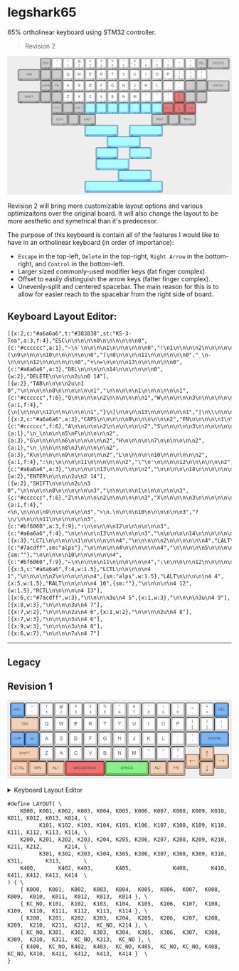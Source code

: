 # legshark65

65% ortholinear keyboard using STM32 controller.

> Revision 2

![keyboard-layout Rev2](images/keyboard-layout_rev2.png)

Revision 2 will bring more customizable layout options and various optimizaitons over the original board. It will also change the layout to be more aesthetic and symetrical than it's predecesor.

The purpose of this keyboard is contain all of the features I would like to have in an ortholinear keyboard (in order of importance):

- `Escape` in the top-left, `Delete` in the top-right, `Right Arrow` in the bottom-right, and `Control` in the bottom-left.
- Larger sized commonly-used modifier keys (fat finger complex).
- Offset to easily distinguish the arrow keys (fatter finger complex).
- Unevenly-split and centered spacebar. The main reason for this is to allow for easier reach to the spacebar from the right side of board. 

## Keyboard Layout Editor:

```
[{x:2,c:"#a6a6a6",t:"#383838",st:"KS-3-Tea",a:3,f:4},"ESC\n\n\n\n\n0\n\n\n\n\n\n0",{c:"#cccccc",a:1},"~\n`\n\n\n\n1\n\n\n\n\n\n0","!\n1\n\n\n\n2\n\n\n\n\n\n0","@\n2\n\n\n\n3\n\n\n\n\n\n0","#\n3\n\n\n\n4\n\n\n\n\n\n0","$\n4\n\n\n\n5\n\n\n\n\n\n0","%\n5\n\n\n\n6\n\n\n\n\n\n0","^\n6\n\n\n\n7\n\n\n\n\n\n0","&\n7\n\n\n\n8\n\n\n\n\n\n0","*\n8\n\n\n\n9\n\n\n\n\n\n0","(\n9\n\n\n\n10\n\n\n\n\n\n0",")\n0\n\n\n\n11\n\n\n\n\n\n0","_\n-\n\n\n\n12\n\n\n\n\n\n0","+\n=\n\n\n\n13\n\n\n\n\n\n0",{c:"#a6a6a6",a:3},"DEL\n\n\n\n\n14\n\n\n\n\n\n0",{w:2},"DELETE\n\n\n\n2u\n0 14"],
[{w:2},"TAB\n\n\n\n2u\n1 0","\n\n\n\n\n0\n\n\n\n\n\n1","\n\n\n\n\n1\n\n\n\n\n\n1",{c:"#cccccc",f:6},"Q\n\n\n\n\n2\n\n\n\n\n\n1","W\n\n\n\n\n3\n\n\n\n\n\n1","E\n\n\n\n\n4\n\n\n\n\n\n1","R\n\n\n\n\n5\n\n\n\n\n\n1","T\n\n\n\n\n6\n\n\n\n\n\n1","Y\n\n\n\n\n7\n\n\n\n\n\n1","U\n\n\n\n\n8\n\n\n\n\n\n1","I\n\n\n\n\n9\n\n\n\n\n\n1","O\n\n\n\n\n10\n\n\n\n\n\n1","P\n\n\n\n\n11\n\n\n\n\n\n1",{a:1,f:4},"{\n[\n\n\n\n12\n\n\n\n\n\n1","}\n]\n\n\n\n13\n\n\n\n\n\n1","|\n\\\n\n\n\n14\n\n\n\n\n\n1"],
[{x:2,c:"#a6a6a6",a:3},"CAPS\n\n\n\n\n0\n\n\n\n\n\n2","FN\n\n\n\n\n1\n\n\n\n\n\n2",{c:"#cccccc",f:6},"A\n\n\n\n\n2\n\n\n\n\n\n2","S\n\n\n\n\n3\n\n\n\n\n\n2","D\n\n\n\n\n4\n\n\n\n\n\n2",{a:1},"\n_\n\n\n\n5\nF\n\n\n\n\n2",{a:3},"G\n\n\n\n\n6\n\n\n\n\n\n2","H\n\n\n\n\n7\n\n\n\n\n\n2",{a:1},"\n_\n\n\n\n8\nJ\n\n\n\n\n2",{a:3},"K\n\n\n\n\n9\n\n\n\n\n\n2","L\n\n\n\n\n10\n\n\n\n\n\n2",{a:1,f:4},":\n;\n\n\n\n11\n\n\n\n\n\n2","\"\n'\n\n\n\n12\n\n\n\n\n\n2",{c:"#a6a6a6",a:3},"\n\n\n\n\n13\n\n\n\n\n\n2","\n\n\n\n\n14\n\n\n\n\n\n2",{w:2},"ENTER\n\n\n\n2u\n2 14"],
[{w:2},"SHIFT\n\n\n\n2u\n3 0","\n\n\n\n\n0\n\n\n\n\n\n3","\n\n\n\n\n1\n\n\n\n\n\n3",{c:"#cccccc",f:6},"Z\n\n\n\n\n2\n\n\n\n\n\n3","X\n\n\n\n\n3\n\n\n\n\n\n3","C\n\n\n\n\n4\n\n\n\n\n\n3","V\n\n\n\n\n5\n\n\n\n\n\n3","B\n\n\n\n\n6\n\n\n\n\n\n3","N\n\n\n\n\n7\n\n\n\n\n\n3","M\n\n\n\n\n8\n\n\n\n\n\n3",{a:1,f:4},"<\n,\n\n\n\n9\n\n\n\n\n\n3",">\n.\n\n\n\n10\n\n\n\n\n\n3","?\n/\n\n\n\n11\n\n\n\n\n\n3",{c:"#bf6060",a:3,f:9},"↑\n\n\n\n\n12\n\n\n\n\n\n3",{c:"#a6a6a6",f:4},"\n\n\n\n\n13\n\n\n\n\n\n3","\n\n\n\n\n14\n\n\n\n\n\n3"],
[{x:3},"LCTL\n\n\n\n\n1\n\n\n\n\n\n4","\n\n\n\n\n2\n\n\n\n\n\n4","LALT\n\n\n\n\n3\n\n\n\n\n\n4",{c:"#7acdff",sm:"alps"},"\n\n\n\n\n4\n\n\n\n\n\n4","\n\n\n\n\n5\n\n\n\n\n\n4","\n\n\n\n\n6\n\n\n\n\n\n4","\n\n\n\n\n7\n\n\n\n\n\n4","\n\n\n\n\n8\n\n\n\n\n\n4","\n\n\n\n\n9\n\n\n\n\n\n4",{sm:""},"\n\n\n\n\n10\n\n\n\n\n\n4",{c:"#bf6060",f:9},"←\n\n\n\n\n11\n\n\n\n\n\n4","↓\n\n\n\n\n12\n\n\n\n\n\n4","→\n\n\n\n\n13\n\n\n\n\n\n4"],
[{x:3,c:"#a6a6a6",f:4,w:1.5},"LCTL\n\n\n\n\n4 1","\n\n\n\n\n2\n\n\n\n\n\n4",{sm:"alps",w:1.5},"LALT\n\n\n\n\n4 4",{x:5,w:1.5},"RALT\n\n\n\n\n4 10",{sm:""},"\n\n\n\n\n4 12",{w:1.5},"RCTL\n\n\n\n\n4 13"],
[{x:6,c:"#7acdff",w:3},"\n\n\n\n3u\n4 5",{x:1,w:3},"\n\n\n\n3u\n4 9"],
[{x:8,w:3},"\n\n\n\n3u\n4 7"],
[{x:7,w:2},"\n\n\n\n2u\n4 6",{x:1,w:2},"\n\n\n\n2u\n4 8"],
[{x:7,w:3},"\n\n\n\n3u\n4 6"],
[{x:9,w:3},"\n\n\n\n3u\n4 8"],
[{x:6,w:7},"\n\n\n\n7u\n4 7"]
```

---
## Legacy
## Revision 1

![keyboard-layout](images/keyboard-layout-v2.2.jpg)

<details>
  <summary>Keyboard Layout Editor</summary>

	[{c:"#5795d4",t:"#383838",st:"KS-3-Tea",a:7,f:4},"ESC",{c:"#cccccc",a:5},"~\n`","!\n1","@\n2","#\n3","$\n4","%\n5","^\n6","&\n7","*\n8","(\n9",")\n0","_\n-","+\n=",{c:"#5795d4",a:7},"DEL"],
	[{c:"#c9a88f",w:2},"TAB",{c:"#cccccc",f:6},"Q","W","E","R","T","Y","U","I","O","P",{a:5,f:4},"{\n[","}\n]","|\n\\"],
	[{c:"#5795d4",a:7},"CAP","M",{c:"#cccccc",f:6},"A","S","D","F","G","H","J","K","L",{a:5,f:4},":\n;","\"\n'",{c:"#5795d4",a:7,w:2},"ENTER"],
	[{c:"#c9a88f",w:2},"SHIFT",{c:"#cccccc",f:6},"Z","X","C","V","B","N","M",{a:5,f:4},"<\n,",">\n.","?\n/",{x:1,c:"#c9a88f",a:7,f:9},"↑"],
	[{y:-0.5,x:12},"←",{x:1},"→"],
	[{y:-0.5,f:4,w:1.25},"CTRL",{w:1.25},"WIN",{w:1.25},"ALT",{c:"#cc5656",w:2.75},"BACKSPACE",{c:"#60c560",w:3},"SPACE",{c:"#c9a88f",w:1.25},"ALT",{w:1.25},"FN",{x:1,f:9},"↓"]
</details>



```
#define LAYOUT( \
	K000, K001, K002, K003, K004, K005, K006, K007, K008, K009, K010, K011, K012, K013, K014, \
	      K101, K102, K103, K104, K105, K106, K107, K108, K109, K110, K111, K112, K113, K114, \
	K200, K201, K202, K203, K204, K205, K206, K207, K208, K209, K210, K211, K212,       K214, \
	      K301, K302, K303, K304, K305, K306, K307, K308, K309, K310, K311,       K313,       \
	K400,       K402, K403,       K405,             K408,       K410, K411, K412, K413, K414  \
) { \
	{ K000,  K001,  K002,  K003,  K004,  K005,  K006,  K007,  K008,  K009,  K010,  K011,  K012,  K013,  K014 }, \
	{ KC_NO, K101,  K102,  K103,  K104,  K105,  K106,  K107,  K108,  K109,  K110,  K111,  K112,  K113,  K114 }, \
	{ K200,  K201,  K202,  K203,  K204,  K205,  K206,  K207,  K208,  K209,  K210,  K211,  K212,  KC_NO, K214 }, \
	{ KC_NO, K301,  K302,  K303,  K304,  K305,  K306,  K307,  K308,  K309,  K310,  K311,  KC_NO, K313,  KC_NO }, \
	{ K400,  KC_NO, K402,  K403,  KC_NO, K405,  KC_NO, KC_NO, K408,  KC_NO, K410,  K411,  K412,  K413,  K414 }  \
}
```
